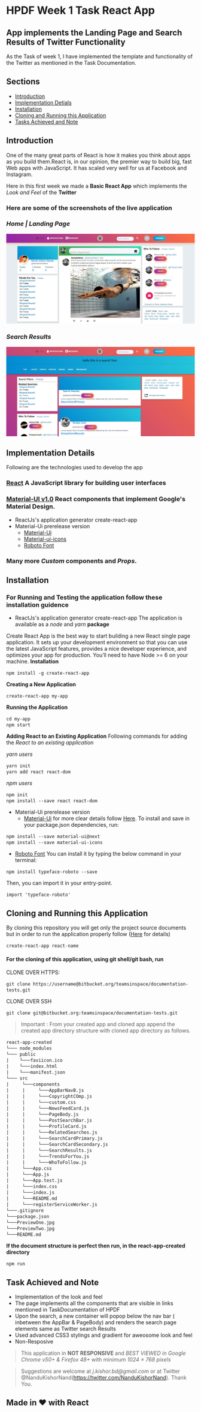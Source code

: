 # HPDF Week 1 Task React App
## App implements the Landing Page and Search Results of Twitter Functionality 
As the Task of week 1, I have implemented the template and functionality of the Twitter as mentioned in the Task Documentation.

## Sections 
* [Introduction](#introduction)
* [Implementation Detials](#implementation-details)
* [Installation](#installation)
* [Cloning and Running this Application](#cloning-and-running-this-application)
* [Tasks Achieved and Note ](#task-achieved-and-note)

## Introduction
One of the many great parts of React is how it makes you think about apps as you build them.React is, in our opinion, the premier way to build big, fast Web apps with JavaScript. It has scaled very well for us at Facebook and Instagram. 

Here in this first week we made a **Basic React App** which implements the *Look and Feel* of the **Twitter** 

### Here are some of the **screenshots** of the live application
### _Home | Landing Page_
[pic-1]:https://github.com/NandaKishorJeripothula/HPDF-Week-1-Task---React-App/blob/master/PreviewOne.JPG
[pic-2]:https://github.com/NandaKishorJeripothula/HPDF-Week-1-Task---React-App/blob/master/PreviewTwo.JPG
![Alt text][pic-1]
### _Search Results_
![Alt text][pic-2]

## Implementation Details
 Following are the technologies used to develop the app
### [React](https://reactjs.org) A JavaScript library for building user interfaces
### [Material-UI v1.0](https://material-ui-next.com) React components that implement Google's Material Design.

- ReactJs's application generator create-react-app
- Material-Ui prerelease version 
    - [Material-Ui](https://www.npmjs.org/package/material-ui)
    - [Material-ui-icons](https://material.io/icons/)
    - [Roboto Font](https://fonts.google.com/specimen/Roboto)
### Many more *Custom* components and *Props*.
## Installation
###    For Running and Testing the application follow these installation guidence

- ReactJs's application generator create-react-app
    The application is available as a _node_ and _yarn_
     **package**

     
Create React App is the best way to start building a new React single page application. It sets up your development environment so that you can use the latest JavaScript features, provides a nice developer experience, and optimizes your app for production. You’ll need to have Node >= 6 on your machine.
**Installation**
```
npm install -g create-react-app
```

**Creating a New Application**
```
create-react-app my-app
```

**Running the Application**
```
cd my-app
npm start
```
**Adding React to an Existing Application**
    Following commands for adding the _React to an existing application_
    
_yarn users_
```
yarn init
yarn add react react-dom
```
_npm users_

```
npm init
npm install --save react react-dom
```
    
- Material-Ui prerelease version 
    - [Material-Ui](https://www.npmjs.org/package/material-ui)
    for more clear details follow [Here](https://material-ui-next.com/getting-started/installation/).
To install and save in your package.json dependencies, run:

```
npm install --save material-ui@next
npm install --save material-ui-icons
```
   
- [Roboto Font](https://fonts.google.com/specimen/Roboto)
    You can install it by typing the below command in your terminal:
```
npm install typeface-roboto --save
```
Then, you can import it in your entry-point.

```
import 'typeface-roboto'
```

## Cloning and Running this Application

By cloning this repository you will get only the project source documents but in order to run the application properly 
follow ([Here]((#installation)) for details) 
```
create-react-app react-name
```

#### For the cloning of this application, using git shell/git bash, run 
CLONE OVER HTTPS:
```
git clone https://username@bitbucket.org/teamsinspace/documentation-tests.git
```
CLONE OVER SSH
```
git clone git@bitbucket.org:teamsinspace/documentation-tests.git
```
>Important : From your created app and cloned app append the  created app directory structure with cloned app directory as follows.
```
react-app-created
└─── node_modules
└─── public
|    └───faviicon.ico
|    └───index.html
|    └───manifest.json
└─── src
|     └───components
|     |     └───AppBarNavB.js
|     |     └───CopyrightCOmp.js
|     |     └───custom.css
|     |     └───NewsFeedCard.js
|     |     └───PageBody.js
|     |     └───PostSearchBar.js
|     |     └───ProfileCard.js
|     |     └───RelatedSearches.js
|     |     └───SearchCardPrimary.js
|     |     └───SearchCardSecondary.js
|     |     └───SearchResults.js
|     |     └───TrendsForYou.js
|     |     └───WhoToFollow.js
|     └───App.css
|     └───App.js 
|     └───App.test.js
|     └───index.css
|     └───index.js
|     └───README.md 
|     └───registerServiceWorker.js    
└───.gitignore
└───package.json
└───PreviewOne.jpg
└───PreviewTwo.jpg
└───README.md     
```

**If the document structure is perfect then run, in the react-app-created directory**
```
npm run 
```

## Task Achieved and Note 

- Implementation of the look and feel
- The page implements all the components that are visible in links mentioned in TaskDocumentation of HPDF
- Upon the search, a new container will popop below the nav bar ( inbetween the AppBar & PageBody) and renders the search page elements same as Twitter search Results
- Used advanced CSS3 stylings and gradient for aweosome look and feel
- Non-Resposive
>This application in **NOT RESPONSIVE** and _BEST VIEWED in Google Chrome v50+ & Firefox 48+_ with minimum _1024 × 768 pixels_


>Suggestions are welcome at _j.kishor.bd@gmail.com_ or at Twitter @NanduKishorNand(https://twitter.com/NanduKishorNand). Thank You. 


## Made in    :heart:     with React 